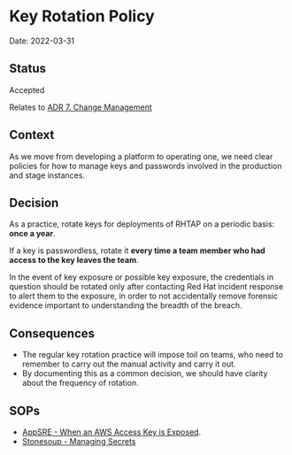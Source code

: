 # Key Rotation Policy

Date: 2022-03-31

## Status

Accepted

Relates to [ADR 7. Change Management](https://github.com/redhat-appstudio/book/blob/main/ADR/0007-change-management.md)

## Context

As we move from developing a platform to operating one, we need clear policies for how to manage
keys and passwords involved in the production and stage instances.

## Decision

As a practice, rotate keys for deployments of RHTAP on a periodic basis: **once a year**.

If a key is passwordless, rotate it **every time a team member who had access to the key leaves the team**.

In the event of key exposure or possible key exposure, the credentials in question should be rotated
only after contacting Red Hat incident response to alert them to the exposure, in order to not
accidentally remove forensic evidence important to understanding the breadth of the breach.

## Consequences

* The regular key rotation practice will impose toil on teams, who need to remember to carry out the
  manual activity and carry it out.
* By documenting this as a common decision, we should have clarity about the frequency of rotation.

## SOPs

* [AppSRE - When an AWS Access Key is Exposed](https://gitlab.cee.redhat.com/service/app-interface/-/blob/master/docs/app-sre/sop/security/compromised-aws-access-key.md#when-an-aws-access-key-is-exposed).
* [Stonesoup - Managing Secrets](https://gitlab.cee.redhat.com/service/app-interface/-/blob/master/docs/stonesoup/sop/secrets.md)
